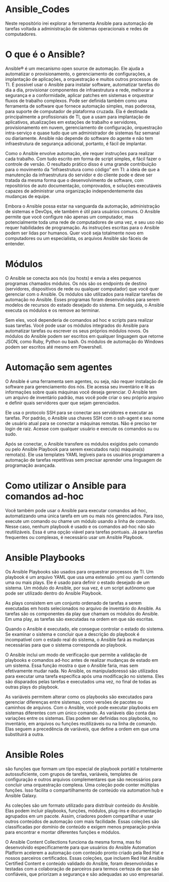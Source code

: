 # Ansible_Codes
 Neste repositório irei explorar a ferramenta Ansible para automação de tarefas voltada a administração de sistemas operacionais e redes de computadores.

# O que é o Ansible?
Ansible® é um mecanismo open source de automação. Ele ajuda a automatizar o provisionamento, o gerenciamento de configurações, a implantação de aplicações, a orquestração e muitos outros processos de TI.
É possível usar o Ansible para instalar software, automatizar tarefas do dia a dia, provisionar componentes de infraestrutura e rede, melhorar a segurança e a conformidade, aplicar patches em sistemas e orquestrar fluxos de trabalho complexos.
Pode ser definida também como  uma ferramenta de software que fornece automação simples, mas poderosa, para suporte de computador de plataforma cruzada. Ela é destinada principalmente a profissionais de TI, que a usam para implantação de aplicativos, atualizações em estações de trabalho e servidores, provisionamento em nuvem, gerenciamento de configuração, orquestração intra-serviço e quase tudo que um administrador de sistemas faz semanal ou diariamente. Ansible não depende do software do agente e não tem infraestrutura de segurança adicional, portanto, é fácil de implantar.

Como o Ansible envolve automação, ele requer instruções para realizar cada trabalho. Com tudo escrito em forma de script simples, é fácil fazer o controle de versão. O resultado prático disso é uma grande contribuição para o movimento da “infraestrutura como código” em TI: a ideia de que a manutenção da infraestrutura do servidor e do cliente pode e deve ser tratada da mesma forma que o desenvolvimento de software, com repositórios de auto documentação, comprovados, e soluções executáveis ​​capazes de administrar uma organização independentemente das mudanças de equipe.

Embora o Ansible possa estar na vanguarda da automação, administração de sistemas e DevOps, ele também é útil para usuários comuns. O Ansible permite que você configure não apenas um computador, mas potencialmente toda uma rede de computadores de uma vez, e seu uso não requer habilidades de programação. As instruções escritas para o Ansible podem ser lidas por humanos. Quer você seja totalmente novo em computadores ou um especialista, os arquivos Ansible são fáceis de entender.


# Módulos

O Ansible se conecta aos nós (ou hosts) e envia a eles pequenos programas chamados módulos. Os nós são os endpoints de destino (servidores, dispositivos de rede ou qualquer computador) que você quer gerenciar com o Ansible. Os módulos são utilizados para realizar tarefas de automação no Ansible. Esses programas foram desenvolvidos para serem modelos de recursos do estado desejado do sistema. Em seguida, o Ansible executa os módulos e os remove ao terminar.

Sem eles, você dependeria de comandos ad hoc e scripts para realizar suas tarefas. Você pode usar os módulos integrados do Ansible para automatizar tarefas ou escrever os seus próprios módulos novos. Os módulos do Ansible podem ser escritos em qualquer linguagem que retorne JSON, como Ruby, Python ou bash. Os módulos de automação do Windows podem ser escritos até mesmo em Powershell. 

# Automação sem agentes 

O Ansible é uma ferramenta sem agentes, ou seja, não requer instalação de software para gerenciamento dos nós. Ele acessa seu inventário e lê as informações sobre quais máquinas você deseja gerenciar. O Ansible tem um arquivo de inventário padrão, mas você pode criar o seu próprio arquivo e definir quais servidores quer que sejam gerenciados. 

Ele usa o protocolo SSH para se conectar aos servidores e executar as tarefas. Por padrão, o Ansible usa chaves SSH com o ssh-agent e seu nome de usuário atual para se conectar a máquinas remotas. Não é preciso ter login de raiz. Acesse com qualquer usuário e execute os comandos su ou sudo.

Após se conectar, o Ansible transfere os módulos exigidos pelo comando ou pelo Ansible Playbook para serem executados na(s) máquina(s) remota(s). Ele usa templates YAML legíveis para os usuários programarem a automação de tarefas repetitivas sem precisar aprender uma linguagem de programação avançada.

# Como utilizar o Ansible para comandos ad-hoc 

Você também pode usar o Ansible para executar comandos ad-hoc, automatizando uma única tarefa em um ou mais nós gerenciados. Para isso, execute um comando ou chame um módulo usando a linha de comando. Nesse caso, nenhum playbook é usado e os comandos ad-hoc não são reutilizáveis. Essa é uma opção viável para tarefas pontuais. Já para tarefas frequentes ou complexas, é necessário usar um Ansible Playbook.

# Ansible Playbooks
Os Ansible Playbooks são usados para orquestrar processos de TI. Um playbook é um arquivo YAML que usa uma extensão .yml ou .yaml contendo uma ou mais plays. Ele é usado para definir o estado desejado de um sistema. Um módulo do Ansible, por sua vez, é um script autônomo que pode ser utilizado dentro do Ansible Playbook. 

As plays consistem em um conjunto ordenado de tarefas a serem executadas em hosts selecionados no arquivo de inventário do Ansible. As tarefas são os componentes da play que chamam os módulos do Ansible. Em uma play, as tarefas são executadas na ordem em que são escritas.

Quando o Ansible é executado, ele consegue controlar o estado do sistema. Se examinar o sistema e concluir que a descrição do playbook é incompatível com o estado real do sistema, o Ansible fará as mudanças necessárias para que o sistema corresponda ao playbook. 

O Ansible inclui um modo de verificação que permite a validação de playbooks e comandos ad-hoc antes de realizar mudanças de estado em um sistema. Essa função mostra o que o Ansible faria, mas sem efetivamente mudar nada. No Ansible, os manipuladoressó são utilizados para executar uma tarefa específica após uma modificação no sistema. Eles são disparados pelas tarefas e executados uma vez, no final de todas as outras plays do playbook.

As variáveis permitem alterar como os playbooks são executados para gerenciar diferenças entre sistemas, como versões de pacotes ou caminhos de arquivos. Com o Ansible, você pode executar playbooks em sistemas diferentes com um único comando. As variáveis dão conta das variações entre os sistemas. Elas podem ser definidas nos playbooks, no inventário, em arquivos ou funções reutilizáveis ou na linha de comando. Elas seguem a precedência de variáveis, que define a ordem em que uma substituirá a outra.

# Ansible Roles
são funções que formam um tipo especial de playbook portátil e totalmente autossuficiente, com grupos de tarefas, variáveis, templates de configuração e outros arquivos complementares que são necessários para concluir uma orquestração complexa. Uma coleção pode conter múltiplas funções. Isso facilita o compartilhamento de conteúdo via automation hub e Ansible Galaxy.

As coleções são um formato utilizado para distribuir conteúdo do Ansible. Elas podem incluir playbooks, funções, módulos, plug-ins e documentação agrupados em um pacote. Assim, criadores podem compartilhar e usar outros conteúdos de automação com mais facilidade. Essas coleções são classificadas por domínio de conteúdo e exigem menos preparação prévia para encontrar e montar diferentes funções e módulos.

O Ansible Content Collections funciona da mesma forma, mas foi desenvolvido especificamente para que usuários do Ansible Automation Platform acelerem a automação com conteúdo pronto criado pela Red Hat e nossos parceiros certificados. Essas coleções, que incluem Red Hat Ansible Certified Content e conteúdo validado do Ansible, foram desenvolvidas e testadas com a colaboração de parceiros para termos certeza de que são confiáveis, que priorizam a segurança e são adequadas ao uso empresarial.

